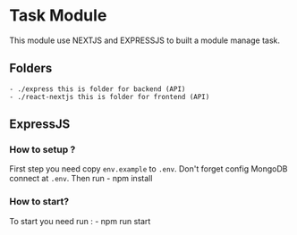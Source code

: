 # Task Module
This module use NEXTJS and EXPRESSJS to built a module manage task.

## Folders
    - ./express this is folder for backend (API)
    - ./react-nextjs this is folder for frontend (API) 

## ExpressJS
### How to setup ?
First step you need copy `env.example` to `.env`. Don't forget config MongoDB connect at `.env`. Then run 
    - npm install
### How to start? 
To start you need run : 
    - npm run start